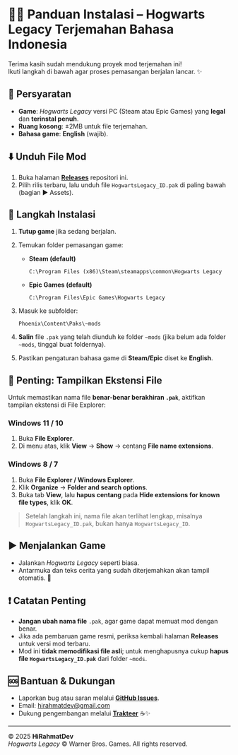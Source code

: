 # 🧙‍♀️ Panduan Instalasi – Hogwarts Legacy Terjemahan Bahasa Indonesia

Terima kasih sudah mendukung proyek mod terjemahan ini!  
Ikuti langkah di bawah agar proses pemasangan berjalan lancar. ✨

## 🔧 Persyaratan

- **Game**: _Hogwarts Legacy_ versi PC (Steam atau Epic Games) yang **legal** dan **terinstal penuh**.
- **Ruang kosong**: ±2MB untuk file terjemahan.
- **Bahasa game**: **English** (wajib).

## ⬇️ Unduh File Mod

1. Buka halaman [**Releases**](https://github.com/HiRahmatDev/hogwarts-legacy-bahasa-indonesia/releases) repositori ini.
2. Pilih rilis terbaru, lalu unduh file `HogwartsLegacy_ID.pak` di paling bawah (bagian ▶ Assets).

## 💾 Langkah Instalasi

1. **Tutup game** jika sedang berjalan.
2. Temukan folder pemasangan game:

   - **Steam (default)**

     ```text
     C:\Program Files (x86)\Steam\steamapps\common\Hogwarts Legacy
     ```

   - **Epic Games (default)**

     ```text
     C:\Program Files\Epic Games\Hogwarts Legacy
     ```

3. Masuk ke subfolder:

   ```text
   Phoenix\Content\Paks\~mods
   ```

4. **Salin** file `.pak` yang telah diunduh ke folder `~mods` (jika belum ada folder `~mods`, tinggal buat foldernya).
5. Pastikan pengaturan bahasa game di **Steam/Epic** diset ke **English**.

## 📝 Penting: Tampilkan Ekstensi File

Untuk memastikan nama file **benar-benar berakhiran `.pak`**, aktifkan tampilan ekstensi di File Explorer:

### Windows 11 / 10

1. Buka **File Explorer**.
2. Di menu atas, klik **View** → **Show** → centang **File name extensions**.

### Windows 8 / 7

1. Buka **File Explorer / Windows Explorer**.
2. Klik **Organize** → **Folder and search options**.
3. Buka tab **View**, lalu **hapus centang** pada **Hide extensions for known file types**, klik **OK**.

> Setelah langkah ini, nama file akan terlihat lengkap, misalnya `HogwartsLegacy_ID.pak`, bukan hanya `HogwartsLegacy_ID`.

## ▶️ Menjalankan Game

- Jalankan _Hogwarts Legacy_ seperti biasa.
- Antarmuka dan teks cerita yang sudah diterjemahkan akan tampil otomatis. 🌟

## ❗ Catatan Penting

- **Jangan ubah nama file** `.pak`, agar game dapat memuat mod dengan benar.
- Jika ada pembaruan game resmi, periksa kembali halaman **Releases** untuk versi mod terbaru.
- Mod ini **tidak memodifikasi file asli**; untuk menghapusnya cukup **hapus file `HogwartsLegacy_ID.pak`** dari folder `~mods`.

## 🆘 Bantuan & Dukungan

- Laporkan bug atau saran melalui **[GitHub Issues](https://github.com/HiRahmatDev/hogwarts-legacy-bahasa-indonesia/issues)**.
- Email: <hirahmatdev@gmail.com>
- Dukung pengembangan melalui **[Trakteer](https://teer.id/hirahmat.dev)** ☕✨

---

© 2025 **HiRahmatDev**  
_Hogwarts Legacy_ © Warner Bros. Games. All rights reserved.
